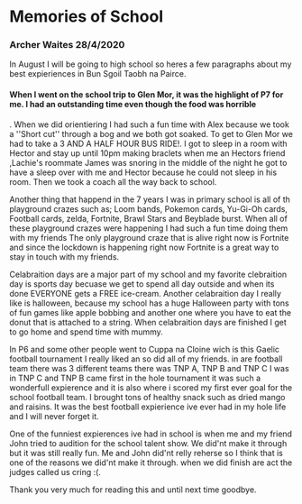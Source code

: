 # Memories of School
### Archer Waites 28/4/2020
 
 In August I will be going to high school so heres a few paragraphs about my best expieriences in Bun Sgoil Taobh na Pairce.
 
#### When I went on the school trip to Glen Mor, it was the highlight of P7 for me. I had an outstanding time even though the food was horrible
. When we did orientiering I had such a fun time with Alex because we took a ''Short cut'' through a bog and we both got soaked. To get to Glen Mor we 
had to take a 3 AND A HALF HOUR BUS RIDE!. I got to sleep in a room with Hector and stay up until 10pm making braclets when me an Hectors friend ,Lachie's roommate James was snoring in the middle of the night he got to have a sleep over with me and Hector because he could not sleep in his room.
Then we took a coach all the way back to school.

Another thing that happend in the 7 years I was in primary school is all of th playground crazes such as; Loom bands, Pokemon cards, Yu-Gi-Oh cards,
Football cards, zelda, Fortnite, Brawl Stars and Beyblade burst. When all of these playground crazes were happening I had such a fun time doing them with my friends
The only playground craze that is alive right now is Fortnite and since the lockdown is happening right now Fortnite is a great way to stay 
in touch with my friends.

Celabraition days are a major part of my school and my favorite clebraition day is sports day becuase we get to spend all day outside and when its done EVERYONE 
gets a FREE ice-cream. Another celabraition day I really like is halloween, because my school has a huge Halloween party
 with tons of fun games like apple bobbing and another one where you have to eat the donut that is attached to a string. When celabraition days are finished I get to go home and spend time with mummy.
 
 In P6 and some other people went to Cuppa na Cloine wich is this Gaelic football tournament I really liked an so did all of my friends. in are football team there was 
 3 different teams there was TNP A, TNP B and TNP C I was in TNP C and TNP B came first in the hole tournament it was such a wonderfull expierence and it is also where i scored my first ever goal for the school football team.
 I brought tons of healthy snack such as dried mango and raisins. It was the best football expierience ive ever had in my hole life and I will never forget it.
 
 One of the funniest expierences ive had in school is when me and my friend John tried to audition for the school talent show. We  did'nt make it
 through but it was still really fun. Me and John did'nt relly reherse so I think that is one of the  reasons we did'nt make it through.
 when we did finish are act the judges called us cring :(. 
 
 Thank you very much for reading this and until next time goodbye.
